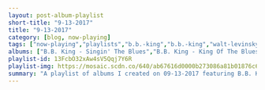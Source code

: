 ```yaml
---
layout: post-album-playlist
short-title: "9-13-2017"
title: "9-13-2017"
category: [blog, now-playing]
tags: ["now-playing","playlists","b.b.-king","b.b.-king","walt-levinsky,-derek-smith,-howard-alden,-joe-cucuzzo,-lynn-seaton","various-artists","shigeto","shigeto","the-war-on-drugs","queens-of-the-stone-age","dashboard-confessional"]
albums: ["B.B. King - Singin' The Blues","B.B. King - King Of The Blues","Walt Levinsky, Derek Smith, Howard Alden, Joe Cucuzzo, Lynn Seaton - As He Wanted To Be Remembere","Various Artists - Mozart: Oboe Concerto - Oboe Quartet - Sonata","Shigeto - Lineage","Shigeto - No Better Time Than Now","The War On Drugs - A Deeper Understanding","Queens of the Stone Age - Villains","Dashboard Confessional - The Shade of Poison Trees"]
playlist-id: 13FcbO32xAw4sV5Qqj7Y6R
playlist-img: https://mosaic.scdn.co/640/ab67616d0000b273086a81b01876c65cd9207972ab67616d0000b27346589a8897d51422cae4272eab67616d0000b273e012d57357b306e4f50b7697ab67616d0000b273f98d7b5a67963b95172b809d
summary: "A playlist of albums I created on 09-13-2017 featuring B.B. King, B.B. King, Walt Levinsky, Derek Smith, Howard Alden, Joe Cucuzzo, Lynn Seaton, Various Artists, Shigeto, Shigeto, The War On Drugs, Queens of the Stone Age, and Dashboard Confessional"
---
```


